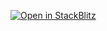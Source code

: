 [![Open in StackBlitz](https://developer.stackblitz.com/img/open_in_stackblitz.svg)](https://stackblitz.com/github/vaynevayne/react-auth)